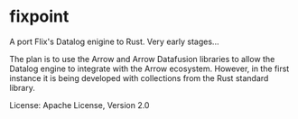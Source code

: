 # fixpoint

A port Flix's Datalog enigine to Rust. Very early stages...

The plan is to use the Arrow and Arrow Datafusion libraries to 
allow the Datalog engine to integrate with the Arrow ecosystem.
However, in the first instance it is being developed with
collections from the Rust standard library.

License: Apache License, Version 2.0

